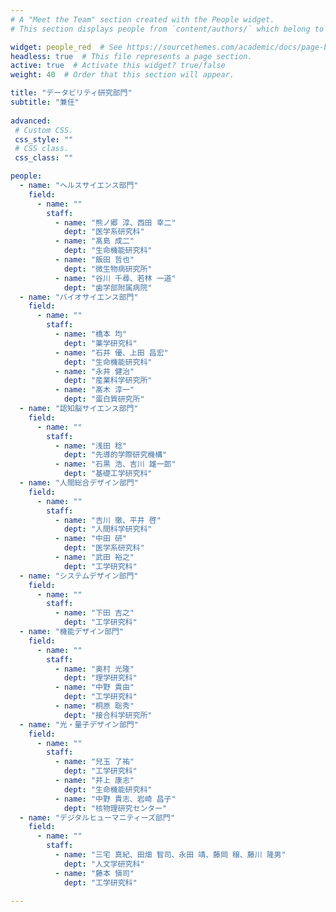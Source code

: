 ```yaml
---
# A "Meet the Team" section created with the People widget.
# This section displays people from `content/authors/` which belong to the `user_groups` below.

widget: people_red  # See https://sourcethemes.com/academic/docs/page-builder/
headless: true  # This file represents a page section.
active: true  # Activate this widget? true/false
weight: 40  # Order that this section will appear.

title: "データビリティ研究部門"
subtitle: "兼任"
  
advanced:
 # Custom CSS. 
 css_style: ""
 # CSS class.
 css_class: ""

people:
  - name: "ヘルスサイエンス部門"
    field: 
      - name: ""
        staff:
          - name: "熊ノ郷 淳、西田 幸二"
            dept: "医学系研究科"
          - name: "髙島 成二"
            dept: "生命機能研究科"
          - name: "飯田 哲也"
            dept: "微生物病研究所"
          - name: "谷川 千尋、若林 一道"
            dept: "歯学部附属病院"
  - name: "バイオサイエンス部門"
    field: 
      - name: ""
        staff:
          - name: "橋本 均"
            dept: "薬学研究科"
          - name: "石井 優、上田 昌宏"
            dept: "生命機能研究科"
          - name: "永井 健治"
            dept: "産業科学研究所"
          - name: "髙木 淳一"
            dept: "蛋白質研究所"
  - name: "認知脳サイエンス部門"
    field: 
      - name: ""
        staff:
          - name: "浅田 稔"
            dept: "先導的学際研究機構"
          - name: "石黒 浩、吉川 雄一郎"
            dept: "基礎工学研究科"
  - name: "人間総合デザイン部門"
    field: 
      - name: ""
        staff:
          - name: "吉川 徹、平井 啓"
            dept: "人間科学研究科"
          - name: "中田 研"
            dept: "医学系研究科"
          - name: "武田 裕之"
            dept: "工学研究科"
  - name: "システムデザイン部門"
    field: 
      - name: ""
        staff:
          - name: "下田 吉之"
            dept: "工学研究科"
  - name: "機能デザイン部門"
    field: 
      - name: ""
        staff:
          - name: "奥村 光隆"
            dept: "理学研究科"
          - name: "中野 貴由"
            dept: "工学研究科"
          - name: "桐原 聡秀"
            dept: "接合科学研究所"
  - name: "光・量子デザイン部門"
    field: 
      - name: ""
        staff:
          - name: "兒玉 了祐"
            dept: "工学研究科"
          - name: "井上 康志"
            dept: "生命機能研究科"
          - name: "中野 貴志、岩崎 昌子"
            dept: "核物理研究センター"
  - name: "デジタルヒューマニティーズ部門"
    field: 
      - name: ""
        staff:
          - name: "三宅 真紀、田畑 智司、永田 靖、藤岡 穣、藤川 隆男"
            dept: "人文学研究科"
          - name: "藤本 愼司"
            dept: "工学研究科"

---
```


